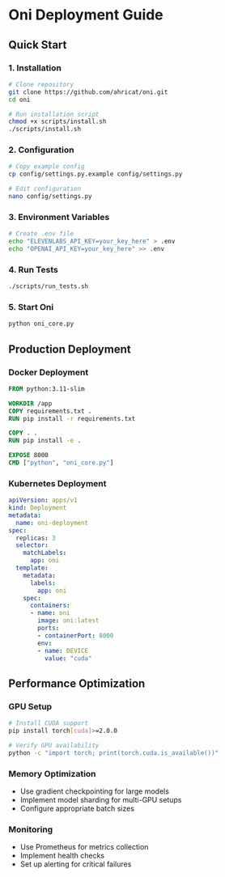 # Oni Deployment Guide

## Quick Start

### 1. Installation
```bash
# Clone repository
git clone https://github.com/ahricat/oni.git
cd oni

# Run installation script
chmod +x scripts/install.sh
./scripts/install.sh
```

### 2. Configuration
```bash
# Copy example config
cp config/settings.py.example config/settings.py

# Edit configuration
nano config/settings.py
```

### 3. Environment Variables
```bash
# Create .env file
echo "ELEVENLABS_API_KEY=your_key_here" > .env
echo "OPENAI_API_KEY=your_key_here" >> .env
```

### 4. Run Tests
```bash
./scripts/run_tests.sh
```

### 5. Start Oni
```bash
python oni_core.py
```

## Production Deployment

### Docker Deployment
```dockerfile
FROM python:3.11-slim

WORKDIR /app
COPY requirements.txt .
RUN pip install -r requirements.txt

COPY . .
RUN pip install -e .

EXPOSE 8000
CMD ["python", "oni_core.py"]
```

### Kubernetes Deployment
```yaml
apiVersion: apps/v1
kind: Deployment
metadata:
  name: oni-deployment
spec:
  replicas: 3
  selector:
    matchLabels:
      app: oni
  template:
    metadata:
      labels:
        app: oni
    spec:
      containers:
      - name: oni
        image: oni:latest
        ports:
        - containerPort: 8000
        env:
        - name: DEVICE
          value: "cuda"
```

## Performance Optimization

### GPU Setup
```bash
# Install CUDA support
pip install torch[cuda]>=2.0.0

# Verify GPU availability
python -c "import torch; print(torch.cuda.is_available())"
```

### Memory Optimization
- Use gradient checkpointing for large models
- Implement model sharding for multi-GPU setups
- Configure appropriate batch sizes

### Monitoring
- Use Prometheus for metrics collection
- Implement health checks
- Set up alerting for critical failures